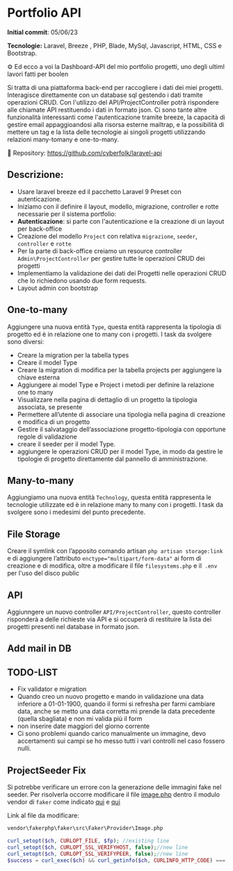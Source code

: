 # Portfolio API

**Initial commit**: 05/06/23

**Tecnologie:** Laravel, Breeze , PHP, Blade, MySql, Javascript, HTML, CSS e Bootstrap.

⚙️ Ed ecco a voi la Dashboard-API del mio portfolio progetti, uno degli ultimI lavori fatti per boolen

Si tratta di una piattaforma back-end per raccogliere i dati dei miei progetti. Interagisce direttamente con un database sql gestendo i dati tramite operazioni CRUD. Con l'utilizzo del API/ProjectController potrà rispondere alle chiamate API restituendo i dati in formato json. Ci sono tante altre funzionalità interessanti come l'autenticazione tramite breeze, la capacità di gestire email appaggioandosi alla risorsa esterne mailtrap, e la possibilità di mettere un tag e la lista delle tecnologie ai singoli progetti utilizzando relazioni many-tomany e one-to-many.

🔗 Repository:
https://github.com/cyberfolk/laravel-api

## Descrizione:

-   Usare laravel breeze ed il pacchetto Laravel 9 Preset con autenticazione.
-   Iniziamo con il definire il layout, modello, migrazione, controller e rotte necessarie per il sistema portfolio:
-   **Autenticazione**: si parte con l'autenticazione e la creazione di un layout per back-office
-   Creazione del modello `Project` con relativa `migrazione`, `seeder`, `controller` e `rotte`
-   Per la parte di back-office creiamo un resource controller `Admin\ProjectController` per gestire tutte le operazioni CRUD dei progetti
-   Implementiamo la validazione dei dati dei Progetti nelle operazioni CRUD che lo richiedono usando due form requests.
-   Layout admin con bootstrap

## One-to-many

Aggiungere una nuova entità `Type`, questa entità rappresenta la tipologia di progetto ed è in relazione one to many con i progetti.
I task da svolgere sono diversi:

-   Creare la migration per la tabella types
-   Creare il model Type
-   Creare la migration di modifica per la tabella projects per aggiungere la chiave esterna
-   Aggiungere ai model Type e Project i metodi per definire la relazione one to many
-   Visualizzare nella pagina di dettaglio di un progetto la tipologia associata, se presente
-   Permettere all’utente di associare una tipologia nella pagina di creazione e modifica di un progetto
-   Gestire il salvataggio dell’associazione progetto-tipologia con opportune regole di validazione
-   creare il seeder per il model Type.
-   aggiungere le operazioni CRUD per il model Type, in modo da gestire le tipologie di progetto direttamente dal pannello di amministrazione.

## Many-to-many

Aggiungiamo una nuova entità `Technology`, questa entità rappresenta le tecnologie utilizzate ed è in relazione many to many con i progetti.
I task da svolgere sono i medesimi del punto precedente.

## File Storage

Creare il symlink con l’apposito comando artisan `php artisan storage:link` e di aggiungere l’attributo `enctype="multipart/form-data"` ai form di creazione e di modifica, oltre a modificare il file `filesystems.php` e il` .env` per l'uso del disco public

## API

Aggiunngere un nuovo controller `API/ProjectController`, questo controller risponderà a delle richieste via API e si occuperà di restituire la lista dei progetti presenti nel database in formato json.

## Add mail in DB

## TODO-LIST

-   Fix validator e migration
-   Quando creo un nuovo progetto e mando in validazione una data inferiore a 01-01-1900, quando il formi si refresha per farmi cambiare data, anche se metto una data corretta mi prende la data precedente (quella sbagliata) e non mi valida più il form
-   non inserire date maggiori del giorno corrente
-   Ci sono problemi quando carico manualmente un immagine, devo accertamenti sui campi se ho messo tutti i vari controlli nel caso fossero nulli.

## ProjectSeeder Fix

Si potrebbe verificare un errore con la generazione delle immagini fake nel seeder.
Per risolverla occorre modificare il file [image.php](vendor\fakerphp\faker\src\Faker\Provider\Image.php) dentro il modulo vendor di `faker` come indicato [qui](https://stackoverflow.com/questions/67415815/images-from-phpfaker-got-deleted-when-stored-in-storage-app-public-news-folder) e [qui](https://laracasts.com/discuss/channels/laravel/using-faker-to-fake-images-always-returns-false)

Link al file da modificare:

```bash
vendor\fakerphp\faker\src\Faker\Provider\Image.php
```

```php
curl_setopt($ch, CURLOPT_FILE, $fp); //existing line
curl_setopt($ch, CURLOPT_SSL_VERIFYHOST, false);//new line
curl_setopt($ch, CURLOPT_SSL_VERIFYPEER, false);//new line
$success = curl_exec($ch) && curl_getinfo($ch, CURLINFO_HTTP_CODE) === 200; //existing line
```
